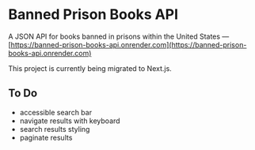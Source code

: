 # Banned Prison Books API

A JSON API for books banned in prisons within the United States — [https://banned-prison-books-api.onrender.com](https://banned-prison-books-api.onrender.com)

This project is currently being migrated to Next.js.

## To Do

- accessible search bar
- navigate results with keyboard
- search results styling
- paginate results
